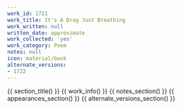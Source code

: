 ```yaml
---
work_id: 1721
work_title: It's A Drag Just Breathing
work_written: null
written_date: approximate
work_collected: 'yes'
work_category: Poem
notes: null
icon: material/book
alternate_versions:
- 1722
---
```


{{ section_title() }}
{{ work_info() }}
{{ notes_section() }}
{{ appearances_section() }}
{{ alternate_versions_section() }}